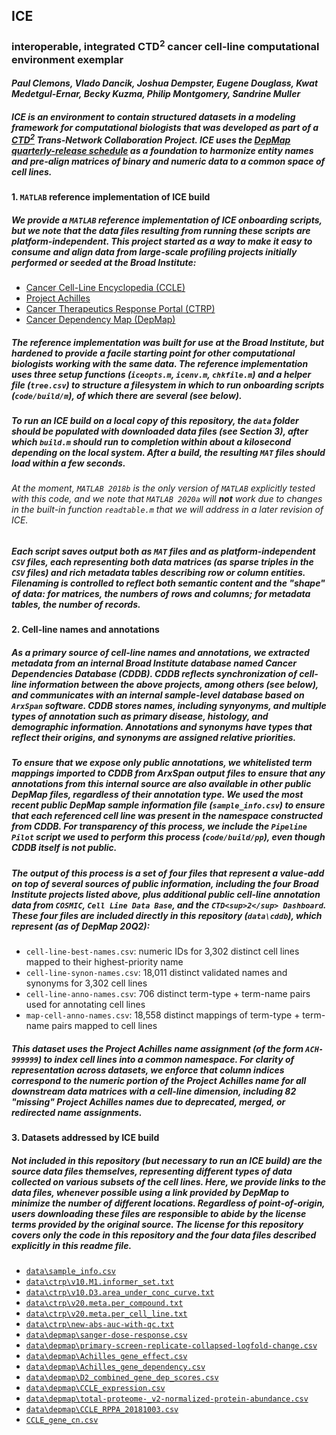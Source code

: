 ## **ICE**
### interoperable, integrated CTD<sup>2</sup> cancer cell-line computational environment exemplar

#### *Paul Clemons, Vlado Dancik, Joshua Dempster, Eugene Douglass, Kwat Medetgul-Ernar, Becky Kuzma, Philip Montgomery, Sandrine Muller*

##### ICE is an environment to contain structured datasets in a modeling framework for computational biologists that was developed as part of a [CTD<sup>2</sup>](https://ocg.cancer.gov/programs/ctd2) Trans-Network Collaboration Project. ICE uses the [DepMap quarterly-release schedule](https://depmap.org/portal/) as a foundation to harmonize entity names and pre-align matrices of binary and numeric data to a common space of cell lines.

#### 1. `MATLAB` reference implementation of ICE build

##### We provide a `MATLAB` reference implementation of ICE onboarding scripts, but we note that the data files resulting from running these scripts are platform-independent. This project started as a way to make it easy to consume and align data from large-scale profiling projects initially performed or seeded at the Broad Institute:

 - [Cancer Cell-Line Encyclopedia (CCLE)](https://portals.broadinstitute.org/ccle)
 - [Project Achilles](https://depmap.org/portal/achilles/)
 - [Cancer Therapeutics Response Portal (CTRP)](https://portals.broadinstitute.org/ctrp/)
 - [Cancer Dependency Map (DepMap)](https://depmap.org/portal/)

##### The reference implementation was built for use at the Broad Institute, but hardened to provide a facile starting point for other computational biologists working with the same data. The reference implementation uses three setup functions (`iceopts.m`, `icenv.m`, `chkfile.m`) and a helper file (`tree.csv`) to structure a filesystem in which to run onboarding scripts (`code/build/m`), of which there are several (see below).

##### To run an ICE build on a local copy of this repository, the `data` folder should be populated with downloaded data files (***see Section 3***), after which `build.m` *should* run to completion within about a kilosecond depending on the local system. After a build, the resulting `MAT` files should load within a few seconds.

###### *At the moment, `MATLAB 2018b` is the only version of `MATLAB` explicitly tested with this code, and we note that `MATLAB 2020a` will* **not** *work due to changes in the built-in function `readtable.m` that we will address in a later revision of ICE.*

##### Each script saves output both as `MAT` files and as platform-independent `CSV` files, each representing both data matrices (as sparse triples in the `CSV` files) and rich metadata tables describing row or column entities. Filenaming is controlled to reflect both semantic content and the "shape" of data: for matrices, the numbers of rows and columns; for metadata tables, the number of records.

#### 2. Cell-line names and annotations

##### As a primary source of cell-line names and annotations, we extracted metadata from an internal Broad Institute database named Cancer Dependencies Database (CDDB). CDDB reflects synchronization of cell-line information between the above projects, among others (see below), and communicates with an internal sample-level database based on `ArxSpan` software. CDDB stores names, including synyonyms, and multiple types of annotation such as primary disease, histology, and demographic information. Annotations and synonyms have types that reflect their origins, and synonyms are assigned relative priorities.

##### To ensure that we expose only public annotations, we whitelisted term mappings imported to CDDB from ArxSpan output files to ensure that any annotations from this internal source are also available in other public DepMap files, regardless of their annotation type. We used the most recent public DepMap sample information file (`sample_info.csv`) to ensure that each referenced cell line was present in the namespace constructed from CDDB. For transparency of this process, we include the `Pipeline Pilot` script we used to perform this process (`code/build/pp`), even though CDDB itself is not public.

##### The output of this process is a set of four files that represent a value-add on top of several sources of public information, including the four Broad Institute projects listed above, plus additional public cell-line annotation data from `COSMIC`, `Cell Line Data Base`, and the `CTD<sup>2</sup> Dashboard`. These four files are included directly in this repository (`data\cddb`), which represent (as of **DepMap 20Q2**):

 - `cell-line-best-names.csv`: numeric IDs for 3,302 distinct cell lines mapped to their highest-priority name
 - `cell-line-synon-names.csv`: 18,011 distinct validated names and synonyms for 3,302 cell lines
 - `cell-line-anno-names.csv`: 706 distinct term-type + term-name pairs used for annotating cell lines
 - `map-cell-anno-names.csv`: 18,558 distinct mappings of term-type + term-name pairs mapped to cell lines

##### This dataset uses the Project Achilles name assignment (of the form `ACH-999999`) to index cell lines into a common namespace. For clarity of representation across datasets, we enforce that column indices correspond to the numeric portion of the Project Achilles name for all downstream data matrices with a cell-line dimension, including 82 "missing" Project Achilles names due to deprecated, merged, or redirected name assignments.

#### 3. Datasets addressed by ICE build

##### Not included in this repository (but necessary to run an ICE build) are the source data files themselves, representing different types of data collected on various subsets of the cell lines. Here, we provide links to the data files, whenever possible using a link provided by DepMap to minimize the number of different locations. Regardless of point-of-origin, users downloading these files are responsible to abide by the license terms provided by the original source. The license for this repository covers only the code in this repository and the four data files described explicitly in this readme file.

 - [`data\sample_info.csv`](https://ndownloader.figshare.com/files/22629137)
 - [`data\ctrp\v10.M1.informer_set.txt`](https://ctd2-data.nci.nih.gov/Public/Broad/CTRPv1.0_2013_pub_Cell_154_1151/CTRPv1.0_2013_pub_Cell_154_1151.zip)
 - [`data\ctrp\v10.D3.area_under_conc_curve.txt`](https://ctd2-data.nci.nih.gov/Public/Broad/CTRPv1.0_2013_pub_Cell_154_1151/CTRPv1.0_2013_pub_Cell_154_1151.zip)
 - [`data\ctrp\v20.meta.per_compound.txt`](https://ctd2-data.nci.nih.gov/Public/Broad/CTRPv2.0_2015_ctd2_ExpandedDataset/CTRPv2.0_2015_ctd2_ExpandedDataset.zip)
 - [`data\ctrp\v20.meta.per_cell_line.txt`](https://ctd2-data.nci.nih.gov/Public/Broad/CTRPv2.0_2015_ctd2_ExpandedDataset/CTRPv2.0_2015_ctd2_ExpandedDataset.zip)
 - [`data\ctrp\new-abs-auc-with-qc.txt`](https://github.com/remontoire-pac/ctrp-reference/blob/master/auc/new-abs-auc-with-qc.txt)
 - [`data\depmap\sanger-dose-response.csv`](https://depmap.org/portal/download/api/download/external?file_name=processed_portal_downloads%2Fgdsc-drug-set-export-658c.5%2Fsanger-dose-response.csv)
 - [`data\depmap\primary-screen-replicate-collapsed-logfold-change.csv`](https://ndownloader.figshare.com/files/20237709)
 - [`data\depmap\Achilles_gene_effect.csv`](https://ndownloader.figshare.com/files/22629068)
 - [`data\depmap\Achilles_gene_dependency.csv`](https://ndownloader.figshare.com/files/22629071)
 - [`data\depmap\D2_combined_gene_dep_scores.csv`](https://ndownloader.figshare.com/files/13515395)
 - [`data\depmap\CCLE_expression.csv`](https://ndownloader.figshare.com/files/22897976)
 - [`data\depmap\total-proteome-_v2-normalized-protein-abundance.csv`](https://cds.team/taiga/dataset/total-proteome--5c50/2#)
 - [`data\depmap\CCLE_RPPA_20181003.csv`](https://depmap.org/portal/download/api/download/external?file_name=ccle%2Fccle_2019%2FCCLE_RPPA_20181003.csv)
 - [`CCLE_gene_cn.csv`](https://ndownloader.figshare.com/files/22629107)
